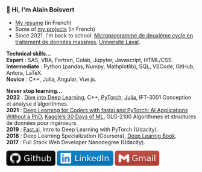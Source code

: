 ### :wave: Hi, I'm Alain Boisvert

- [My resume](resume.md) (in French)
- Some of [my projects](projects.md) (in French)
- Since 2021, I'm back to school: [Microprogramme de deuxième cycle en traitement de données massives](https://www.fsg.ulaval.ca/etudes/programmes-detudes/microprogramme-de-deuxieme-cycle-en-traitement-de-donnees-massives/), [Université Laval](https://www.ulaval.ca/).

**Technical skills...**<br>
**Expert** : SAS, VBA, Fortran, Colab, Jupyter, Javascript, HTML/CSS.<br>
**Intermediate** : Python (pandas, Numpy, Mathplotlib), SQL, VSCode, GitHub, Antora, LaTeX.<br>
**Novice** : C++, Julia, Angular, Vue.js.

**Never stop learning...**<br>
**2022** : [Dive into Deep Learning](https://d2l.ai/), C++, [PyTorch](https://pytorch.org/), [Julia](https://julialang.org/), IFT-3001 Conception et analyse d’algorithmes.<br>
**2021** : [Deep Learning for Coders with fastai and PyTorch: AI Applications Without a PhD](https://course.fast.ai/), [Kaggle’s 30 Days of ML](https://www.kaggle.com/thirty-days-of-ml), GLO-2100 Algorithmes et structures de données pour ingénieurs.<br>
**2019** : [Fast.ai](https://course.fast.ai/), Intro to Deep Learning with PyTorch (Udacity).<br>
**2018** : Deep Learning Specialization (Coursera), [Deep Learnig Book](https://www.deeplearningbook.org/).<br>
**2017** : Full Stack Web Developer Nanodegree (Udacity).

<a href="https://github.com/boisalai"><img src="images/github.svg"></a>
<a href="https://www.linkedin.com/in/alain-boisvert-98b058156/"><img src="images/linkedin-2.svg"></a>
<a href="mailto:ay.boisvert@gmail.com"><img src="images/gmail.svg"></a>

